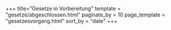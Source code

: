 +++
title="Gesetze in Vorbereitung"
template = "gesetze/abgeschlossen.html"
paginate_by = 10
page_template = "gesetzesvorgang.html"
sort_by = "date"
+++